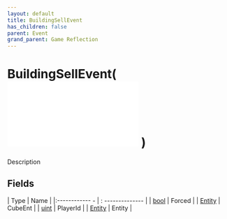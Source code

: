 ```yaml
---
layout: default
title: BuildingSellEvent
has_children: false
parent: Event
grand_parent: Game Reflection
---
```

# BuildingSellEvent( ![ EntityEventBase ](game-reflection/events/entity_event_base.md) )
Description 

## Fields
| Type | Name |
|:------------ - | : -------------- |
| [bool](game-reflection/components/bool.md) | Forced |
| [Entity](game-reflection/classes/entity.md) | CubeEnt |
| [uint](game-reflection/components/uint.md) | PlayerId |
| [Entity](game-reflection/classes/entity.md) | Entity |
